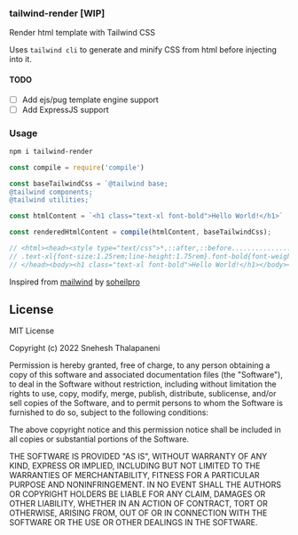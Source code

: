 ### tailwind-render [WIP]
Render html template with Tailwind CSS

Uses `tailwind cli` to generate and minify CSS from html before injecting into it.


#### TODO
 - [ ] Add ejs/pug template engine support
 - [ ] Add ExpressJS support

### Usage
```bash
npm i tailwind-render
````

```js
const compile = require('compile')

const baseTailwindCss = `@tailwind base;
@tailwind components;
@tailwind utilities;`

const htmlContent = `<h1 class="text-xl font-bold">Hello World!</h1>`

const renderedHtmlContent = compile(htmlContent, baseTailwindCss);

// <html><head><style type="text/css">*,::after,::before........................
// .text-xl{font-size:1.25rem;line-height:1.75rem}.font-bold{font-weight:700}</style>
// </head><body><h1 class="text-xl font-bold">Hello World!</h1></body></html>

```

Inspired from [mailwind](https://github.com/soheilpro/mailwind) by [soheilpro](https://github.com/soheilpro)

## License
MIT License

Copyright (c) 2022 Snehesh Thalapaneni

Permission is hereby granted, free of charge, to any person obtaining a copy
of this software and associated documentation files (the "Software"), to deal
in the Software without restriction, including without limitation the rights
to use, copy, modify, merge, publish, distribute, sublicense, and/or sell
copies of the Software, and to permit persons to whom the Software is
furnished to do so, subject to the following conditions:

The above copyright notice and this permission notice shall be included in all
copies or substantial portions of the Software.

THE SOFTWARE IS PROVIDED "AS IS", WITHOUT WARRANTY OF ANY KIND, EXPRESS OR
IMPLIED, INCLUDING BUT NOT LIMITED TO THE WARRANTIES OF MERCHANTABILITY,
FITNESS FOR A PARTICULAR PURPOSE AND NONINFRINGEMENT. IN NO EVENT SHALL THE
AUTHORS OR COPYRIGHT HOLDERS BE LIABLE FOR ANY CLAIM, DAMAGES OR OTHER
LIABILITY, WHETHER IN AN ACTION OF CONTRACT, TORT OR OTHERWISE, ARISING FROM,
OUT OF OR IN CONNECTION WITH THE SOFTWARE OR THE USE OR OTHER DEALINGS IN THE
SOFTWARE.
